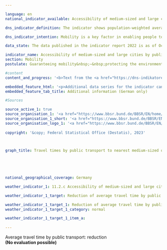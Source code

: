 ```yaml
---

language: en    
national_indicator_available: Accessibility of medium-sized and large cities by public transport    

dns_indicator_definition: The indicator shows population-weighted average travel times to the nearest medium-sized or large city by public transport.    

dns_indicator_intention: Mobility is a key factor in enabling people to participate in society. Accordingly, urban development and transport should be designed to provide good mobility services and suitable connections to medium-sized or major cities for the entire population. Therefore, the goal of the Federal Government is to shorten the average amount of time it takes people to travel to their nearest medium-sized or major city by public transport.    

data_state: The data published in the indicator report 2022 is as of Oct 31 2022. The data shown on this platform is updated regularly, so that more current data may be available online than published in the <a href="https://dns-indikatoren.de/en/publications_reports/">indicator report 2022</a>.    

indicator_name: Accessibility of medium-sized and large cities by public transport    
section: Mobility    
postulate: Guaranteeing mobility&nbsp;–&nbsp;protecting the environment    

#content     
content_and_progress: '<b>Text from the <a href="https://dns-indikatoren.de/en/publications_reports/">Indicator Report 2022&nbsp;</a></b><br><br>The indicator is computed by the Federal Institute for Research on Building, Urban Affairs and Spatial Development. Public means of transport are defined as transport services that anyone can use on payment of the relevant fees. Flexible forms of operation, such as on-call buses that operate on demand without fixed stopping points and timetables, are not taken into account.<br><br>Comparing the indicator values for 2012&nbsp;and 2020&nbsp;shows that the population-weighted average travel time to the nearest medium-sized or major city fell from 23.5&nbsp;to 20.6&nbsp;minutes during that period. This equates to a reduction of 12.3&nbsp;%.<br><br>However, the number of medium-sized and major cities grew from 1,010&nbsp;in 2012&nbsp;to 1,112&nbsp;in 2020. Much of this growth can be traced to the designation of additional urban centres as medium-sized cities in Bavaria. It is beyond the purview of this report to assess whether that change of status reflects an actual improvement in the provision available in those cities. Nonetheless, the increase in medium-sized and major cities notably helped reduce the average travel time required to reach one. If the average travel time for each reporting year is calculated on the basis of only those intermediate and major cities which existed in 2012, it is found to have decreased from 23.5&nbsp;minutes in 2012&nbsp;to 21.3&nbsp;minutes in 2020. This equates to a reduction in travel time of only 9.4&nbsp;% in relation to 2012.<br><br>The data for these calculations were taken from the timetables of Deutsche Bahn, various networks and numerous other transport providers. With the help of the timetable data, the travel times to the nearest intermediate or major city during peak morning traffic times were determined for about 260,000&nbsp;stops. This period is defined differently across the reporting years. Whereas connections with arrival times between 6&nbsp;<abbr title="Before noon (ante meridiem)" tabindex="0">a.m.</abbr> and 9&nbsp;<abbr title="Before noon (ante meridiem)" tabindex="0">a.m.</abbr> were taken into account in 2012, the figures for 2016&nbsp;and 2018&nbsp;refer to connections with arrival times between 8&nbsp;<abbr title="Before noon (ante meridiem)" tabindex="0">a.m.</abbr> and 12&nbsp;noon. For 2020, the arrival time was expanded to a period from 6&nbsp;<abbr title="Before noon (ante meridiem)" tabindex="0">a.m.</abbr> to 12&nbsp;noon.<br><br>Not least because not all local transport schedules had been fully incorporated into the database used, the values for the different reporting years cannot be compared without caveats. Moreover, the indicator provides information about the scheduled travel time to the next centre and does not account for delays or cancellations in its calculations. Therefore, the frequency of transport services to the nearest intermediate or major city is ignored, as is travel time to and from the stopping point. Furthermore, this indicator is based on timetable data&nbsp;–&nbsp;which means that delays or even cancellations are not taken into account.<br><br>The classification of an urban centre as a medium-size or large city is determined according to the availability of goods, services and infrastructure that are not available in the surrounding regional towns. These include, among other things, specialist medical practices, hospitals, cultural facilities as well as secondary schools and institutions of higher education. In each intermediate or large city, especially in large cities, only one location in the city centre was designated as the destination. The destination stops were selected within a radius of one kilometre around that destination point, and the quickest connection from each departure stop to that point was sought. A population-weighted average value of the travel time for Germany was then determined with the help of small-scale population data from the Federal Statistical Office.'    

embedded_feature_html: '<p>Additional data series for the indicator can be found <a href="https://dns-indikatoren.de/en/public/AddInfos/de/11_2_c.pdf" target="_blank" >here</a>.</p><br><small>Note: You can display the PDF document directly in your browser or download the PDF document and open it with a PDF reader of your choice. We will be happy to advise you.</small>'
embedded_feature_tab_title: Additional information (German only)    

#Sources    

source_active_1: true
source_organisation_1: '<a href="https://www.bbsr.bund.de/BBSR/EN/home/_node.html">Federal Office for Building and Regional Planning</a>'
source_organisation_1_short: '<a href="https://www.bbsr.bund.de/BBSR/EN/home/_node.html" target="_blank">Federal Office for Building and Regional Planning</a>'
source_organisation_logo_1: '<a href="https://www.bbsr.bund.de/BBSR/EN/home/_node.html" target="_blank"><img src="https://dns-indikatoren.de/public/OrgImgEn/bbsr.png" alt="Federal Office for Building and Regional Planning" title=" Click here to visit the homepage of the organizationFederal Office for Building and Regional Planning" style="height:60px; width:148px; border: transparent"/></a>'
    
copyright: '&copy; Federal Statistical Office (Destatis), 2023'    

    

graph_title: Travel times by public transport to nearest medium-sized or major city    

    

        

national_geographical_coverage: Germany    

weather_indicator_1: 11.2.c Accessibility of medium-sized and large cities by public transport

weather_indicator_1_target: Reduction of average travel time by public transport

weather_indicator_1_target_1: Reduction of average travel time by public transport
weather_indicator_1_target_1_category: normal

weather_indicator_1_target_1_item_a:    
    
---
```



<div>
  <div class="my-header">
    <label class="default">Average travel time by public transport: reduction
    </label>
  </div>
</div>
<div class="my-header-note">
  <label class="default"><b>(No evaluation possible)
  </b></label>
</div>